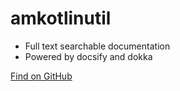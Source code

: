 # amkotlinutil

- Full text searchable documentation
- Powered by docsify and dokka

[Find on GitHub](https://github.com/adaptmobile-organization/amkotlinutil/)